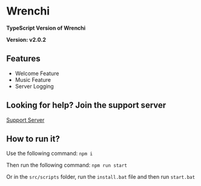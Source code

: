 # Wrenchi
**TypeScript Version of Wrenchi**

**Version: v2.0.2**

## Features
- Welcome Feature
- Music Feature
- Server Logging

## Looking for help? Join the support server
[Support Server](https://discord.gg/bfwCjXmuvG)

## How to run it?
Use the following command:
`npm i`

Then run the following command:
`npm run start`

Or in the `src/scripts` folder, run the `install.bat` file and then run `start.bat`